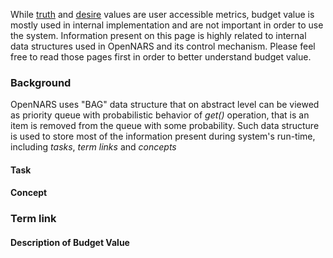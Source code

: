While [truth](https://github.com/opennars/opennars/wiki/Truth-Value:-Definition-and-Examples) and [desire](https://github.com/opennars/opennars/wiki/Desire-Value:-Definition-and-Examples) values are user accessible metrics, budget value is mostly used in internal implementation and are not important in order to use the system. Information present on this page is highly related to internal data structures used in OpenNARS and its control mechanism. Please feel free to read those pages first in order to better understand budget value. 

### Background

OpenNARS uses "BAG" data structure that on abstract level can be viewed as priority queue with probabilistic behavior of _get()_ operation, that is an item is removed from the queue with some probability. Such  data structure is used to store most of the information present during system's run-time, including _tasks_, _term links_ and _concepts_



#### Task

#### Concept

### Term link
 


#### Description of Budget Value

